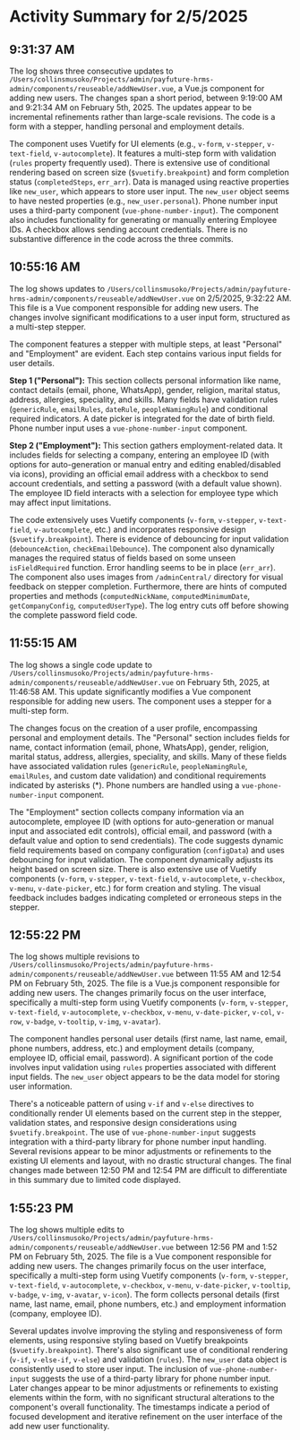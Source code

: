# Activity Summary for 2/5/2025

## 9:31:37 AM
The log shows three consecutive updates to `/Users/collinsmusoko/Projects/admin/payfuture-hrms-admin/components/reuseable/addNewUser.vue`, a Vue.js component for adding new users.  The changes span a short period, between 9:19:00 AM and 9:21:34 AM on February 5th, 2025.  The updates appear to be incremental refinements rather than large-scale revisions.  The code is a form with a stepper, handling personal and employment details.

The component uses Vuetify for UI elements (e.g., `v-form`, `v-stepper`, `v-text-field`, `v-autocomplete`).  It features a multi-step form with validation (`rules` property frequently used).  There is extensive use of conditional rendering based on screen size (`$vuetify.breakpoint`) and form completion status (`completedSteps`, `err_arr`).  Data is managed using reactive properties like `new_user`,  which appears to store user input.  The `new_user` object seems to have nested properties (e.g., `new_user.personal`).  Phone number input uses a third-party component (`vue-phone-number-input`). The component also includes functionality for generating or manually entering Employee IDs.  A checkbox allows sending account credentials. There is no substantive difference in the code across the three commits.


## 10:55:16 AM
The log shows updates to `/Users/collinsmusoko/Projects/admin/payfuture-hrms-admin/components/reuseable/addNewUser.vue` on 2/5/2025, 9:32:22 AM.  This file is a Vue component responsible for adding new users. The changes involve significant modifications to a user input form, structured as a multi-step stepper.

The component features a stepper with multiple steps, at least "Personal" and "Employment" are evident. Each step contains various input fields for user details.

**Step 1 ("Personal"):** This section collects personal information like name, contact details (email, phone, WhatsApp), gender, religion, marital status, address, allergies, speciality, and skills.  Many fields have validation rules (`genericRule`, `emailRules`, `dateRule`, `peopleNamingRule`) and conditional required indicators.  A date picker is integrated for the date of birth field.  Phone number input uses a `vue-phone-number-input` component.

**Step 2 ("Employment"):** This section gathers employment-related data. It includes fields for selecting a company, entering an employee ID (with options for auto-generation or manual entry and editing enabled/disabled via icons), providing an official email address with a checkbox to send account credentials, and setting a password (with a default value shown).  The employee ID field interacts with a selection for employee type which may affect input limitations.

The code extensively uses Vuetify components (`v-form`, `v-stepper`, `v-text-field`, `v-autocomplete`, etc.) and incorporates responsive design (`$vuetify.breakpoint`). There is evidence of debouncing for input validation (`debounceAction`, `checkEmailDebounce`).  The component also dynamically manages the required status of fields based on some unseen `isFieldRequired` function.  Error handling seems to be in place (`err_arr`).  The component also uses images from `/adminCentral/` directory for visual feedback on stepper completion.  Furthermore, there are hints of computed properties and methods (`computedNickName`, `computedMinimumDate`, `getCompanyConfig`, `computedUserType`). The log entry cuts off before showing the complete password field code.


## 11:55:15 AM
The log shows a single code update to `/Users/collinsmusoko/Projects/admin/payfuture-hrms-admin/components/reuseable/addNewUser.vue` on February 5th, 2025, at 11:46:58 AM.  This update significantly modifies a Vue component responsible for adding new users.  The component uses a stepper for a multi-step form.

The changes focus on the creation of a user profile, encompassing personal and employment details.  The "Personal" section includes fields for name, contact information (email, phone, WhatsApp), gender, religion, marital status, address, allergies, speciality, and skills. Many of these fields have associated validation rules (`genericRule`, `peopleNamingRule`, `emailRules`, and custom date validation) and conditional requirements indicated by asterisks (*).  Phone numbers are handled using a `vue-phone-number-input` component.

The "Employment" section collects company information via an autocomplete, employee ID (with options for auto-generation or manual input and associated edit controls), official email, and password (with a default value and option to send credentials).  The code suggests dynamic field requirements based on company configuration (`configData`) and uses debouncing for input validation. The component dynamically adjusts its height based on screen size.  There is also extensive use of Vuetify components (`v-form`, `v-stepper`, `v-text-field`, `v-autocomplete`, `v-checkbox`, `v-menu`, `v-date-picker`, etc.) for form creation and styling.  The visual feedback includes badges indicating completed or erroneous steps in the stepper.


## 12:55:22 PM
The log shows multiple revisions to `/Users/collinsmusoko/Projects/admin/payfuture-hrms-admin/components/reuseable/addNewUser.vue`  between 11:55 AM and 12:54 PM on February 5th, 2025.  The file is a Vue.js component responsible for adding new users.  The changes primarily focus on the user interface, specifically a multi-step form using Vuetify components (`v-form`, `v-stepper`, `v-text-field`, `v-autocomplete`, `v-checkbox`, `v-menu`, `v-date-picker`, `v-col`, `v-row`, `v-badge`, `v-tooltip`, `v-img`, `v-avatar`).

The component handles personal user details (first name, last name, email, phone numbers, address, etc.) and employment details (company, employee ID, official email, password).  A significant portion of the code involves input validation using `rules` properties associated with different input fields. The `new_user` object appears to be the data model for storing user information.

There's a noticeable pattern of using `v-if` and `v-else` directives to conditionally render UI elements based on the current step in the stepper, validation states, and responsive design considerations using `$vuetify.breakpoint`.  The use of `vue-phone-number-input` suggests integration with a third-party library for phone number input handling.  Several revisions appear to be minor adjustments or refinements to the existing UI elements and layout, with no drastic structural changes.  The final changes made between 12:50 PM and 12:54 PM are difficult to differentiate in this summary due to limited code displayed.


## 1:55:23 PM
The log shows multiple edits to `/Users/collinsmusoko/Projects/admin/payfuture-hrms-admin/components/reuseable/addNewUser.vue`  between 12:56 PM and 1:52 PM on February 5th, 2025.  The file is a Vue component responsible for adding new users.  The changes primarily focus on the user interface, specifically a multi-step form using Vuetify components (`v-form`, `v-stepper`, `v-text-field`, `v-autocomplete`, `v-checkbox`, `v-menu`, `v-date-picker`, `v-tooltip`, `v-badge`, `v-img`, `v-avatar`, `v-icon`).  The form collects personal details (first name, last name, email, phone numbers, etc.) and employment information (company, employee ID).

Several updates involve improving the styling and responsiveness of form elements, using responsive styling based on Vuetify breakpoints (`$vuetify.breakpoint`).  There's also significant use of conditional rendering (`v-if`, `v-else-if`, `v-else`)  and validation (`rules`).  The `new_user` data object is consistently used to store user input.  The inclusion of `vue-phone-number-input` suggests the use of a third-party library for phone number input.  Later changes appear to be minor adjustments or refinements to existing elements within the form, with no significant structural alterations to the component's overall functionality.  The timestamps indicate a period of focused development and iterative refinement on the user interface of the add new user functionality.
